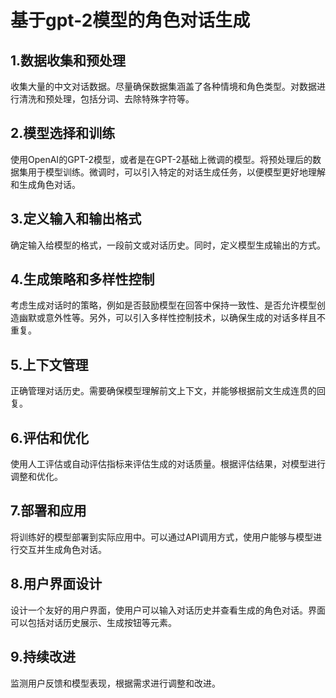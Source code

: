 # 基于gpt-2模型的角色对话生成

## 1.数据收集和预处理

收集大量的中文对话数据。尽量确保数据集涵盖了各种情境和角色类型。对数据进行清洗和预处理，包括分词、去除特殊字符等。

## 2.模型选择和训练

使用OpenAI的GPT-2模型，或者是在GPT-2基础上微调的模型。将预处理后的数据集用于模型训练。微调时，可以引入特定的对话生成任务，以便模型更好地理解和生成角色对话。

## 3.定义输入和输出格式

确定输入给模型的格式，一段前文或对话历史。同时，定义模型生成输出的方式。

## 4.生成策略和多样性控制

考虑生成对话时的策略，例如是否鼓励模型在回答中保持一致性、是否允许模型创造幽默或意外性等。另外，可以引入多样性控制技术，以确保生成的对话多样且不重复。

## 5.上下文管理

正确管理对话历史。需要确保模型理解前文上下文，并能够根据前文生成连贯的回复。

## 6.评估和优化

使用人工评估或自动评估指标来评估生成的对话质量。根据评估结果，对模型进行调整和优化。

## 7.部署和应用

将训练好的模型部署到实际应用中。可以通过API调用方式，使用户能够与模型进行交互并生成角色对话。

## 8.用户界面设计

设计一个友好的用户界面，使用户可以输入对话历史并查看生成的角色对话。界面可以包括对话历史展示、生成按钮等元素。

## 9.持续改进

监测用户反馈和模型表现，根据需求进行调整和改进。
